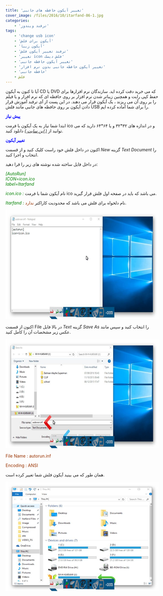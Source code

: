 ```yaml
---
title: 'تغییر آیکون حافظه های جانبی'
cover_image: /files/2016/10/itarfand-86-1.jpg
categories:
    - 'ترفند ویندوز'
tags:
    - 'change usb icon'
    - 'آیکون برای فلش'
    - 'آیکون زیبا'
    - 'ترفند تغییر آیکون فلش'
    - 'تغییر icon فلش دیسک'
    - 'تغییر آیکون حافظه جانبی'
    - 'تغییر آیکون حافظه جانبی بدون نرم افزار'
    - 'حافظه جانبی'
    - فلش
---
```


آیا تا کنون به آیکون CD یا DVD که می خرید دقت کرده اید. سازندگان نرم افزارها برای حفظ کپی رایت و همچنین زیباتر شدن نرم افزار بر روی حافظه ای که نرم افزار و یا فیلم را بر روی آن می ربزند ، یک آیکون قرار می دهند. در این پست از آی ترفند آموزش قرار دادن آیکون بر روی حافظه های جانبی مانند فلش USB را برای شما آماده کرده ایم.

<span style="color: #0000ff;">**پیش نیاز**</span>

ابتدا شما نیاز به یک آیکون با فرمت ico و در اندازه های ۳۲\*۳۲ و یا ۶۴\*۶۴ دارید که می توانید از *[( این سایت )](http://www.iconarchive.com/tag/ico-files)* دانلود کنید.

<span style="color: #0000ff;">**تغییر آیکون**</span>

اکنون در داخل فلش خود راست کلیک کنید و از قسمت *New* گزینه *Text Document* را انتخاب و اجرا کنید.

در داخل فایل ساخته شده نوشته های زیر را قرا دهید:

*<span style="color: #008000;">\[AutoRun\]</span>*  
*<span style="color: #008000;">ICON=icon.ico</span>*  
*<span style="color: #008000;">label=Itarfand</span>*

<span style="color: #008000;">*icon.ico :*</span> نام آیکون شما با فرمت ico می باشد که باید در صفحه اول فلش قرار گیرید.

<span style="color: #008000;">*Itarfand :*</span> نام دلخواه برای فلش می باشد که محدودیت کاراکتر <span style="color: #993300;">ندارد</span>.

![itarfand-83](/files/2016/10/itarfand-83.jpg)  

اکنون از قسمت File در بالا فایل *Text* گزینه *Save As* را انتخاب کنید و سپس مانند عکس زیر مشخصات آن را کامل کنید.

![itarfand-84](/files/2016/10/itarfand-84.jpg)  

<span style="color: #993300;">File Name : autorun.inf</span>

<span style="color: #993300;">Encoding : ANSI</span>

همان طور که می بینید آیکون فلش شما تغییر کرده است.

![itarfand-85](/files/2016/10/itarfand-85.jpg)  